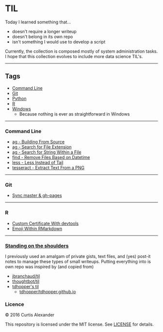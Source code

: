 # TIL

Today I learned something that...

* doesn't require a longer writeup
* doesn't belong in its own repo
* isn't something I would use to develop a script

Currently, the collection is composed mostly of system administration tasks.  I hope that this collection evolves to include more data science TIL's.

---

## Tags

* [Command Line](#command-line)
* [Git](#git)
* [Python](#python)
* [R](#r)
* [Windows](#windows)
    * Because nothing is ever as straightforward in Windows

---

### Command Line
* [ag - Building From Source](cl/ag-building-from-source.md)
* [ag - Search for File Extension](cl/ag-search-file-ext.md)
* [ag - Search for String Within a File](cl/ag-search-string-within.md)
* [find - Remove Files Based on Datetime](cl/find-remove-files-datetime.md)
* [less - Less Instead of Tail](cl/less-instead-of-tail.md)
* [tesseract - Extract Text From a PNG](cl/tesseract-extract-text-from-png.md)

---

### Git
* [Sync master & gh-pages](git/sync-master-gh-pages.md)

---

### R
* [Custom Certificate With devtools](R/custom-cert.md)
* [Emoji Within RMarkdown](R/emoji-rmarkdown.md)

---

### [Standing on the shoulders](https://en.wikipedia.org/wiki/Standing_on_the_shoulders_of_giants)
I previously used an amalgam of private gists, text files, and (yes) post-it notes to manage these types of small writeups.  Putting everything into is own repo was inspired by (and copied from)

* [jbranchaud/til](https://github.com/jbranchaud/til)
* [thoughtbot/til](https://github.com/thoughtbot/til)
* [tdhopper's til](http://til.tdhopper.com)
    * [tdhopper/tdhopper.github.io](https://github.com/tdhopper/tdhopper.github.io)

### Licence
&copy; 2016 Curtis Alexander

This repository is licensed under the MIT license.  See [LICENSE](LICENSE) for details.
